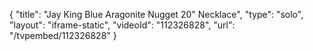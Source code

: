 {
    "title": "Jay King Blue Aragonite Nugget 20\" Necklace",
    "type": "solo",
    "layout": "iframe-static",
    "videoId": "112326828",
    "url": "\/tvpembed\/112326828"
}
